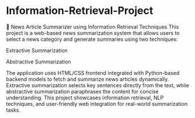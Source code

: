 # Information-Retrieval-Project
📰 News Article Summarizer using Information Retrieval Techniques
This project is a web-based news summarization system that allows users to select a news category and generate summaries using two techniques:

Extractive Summarization

Abstractive Summarization

The application uses HTML/CSS frontend integrated with Python-based backend models to fetch and summarize news articles dynamically. Extractive summarization selects key sentences directly from the text, while abstractive summarization paraphrases the content for concise understanding. This project showcases information retrieval, NLP techniques, and user-friendly web integration for real-world summarization tasks.
